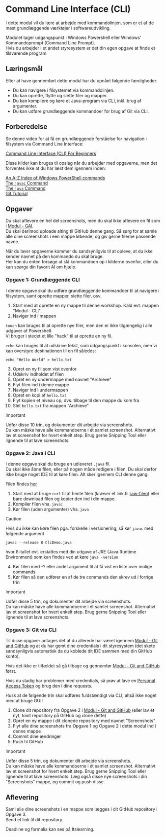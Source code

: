 # Command Line Interface (CLI)

I dette modul vil du lære at arbejde med kommandolinjen, som er et af de mest grundlæggende værktøjer i softwareudvikling.

Modulet tager udgangspunkt i Windows Powershell eller Windows' Kommandoprompt (Command Line Prompt).  
Hvis du arbejder i et andet styresystem er det din egen opgave at finde et tilsvarende program.

## Læringsmål
Efter at have gennemført dette modul har du opnået følgende færdigheder:

 - Du kan navigere i filsystemet via kommandolinjen.
 - Du kan oprette, flytte og slette filer og mapper.
 - Du kan kompilere og køre et Java-program via CLI, inkl. brug af argumenter.
 - Du kan udføre grundlæggende kommandoer for brug af Git via CLI.

## Forberedelse

Se denne video for at få en grundlæggende forståelse for navigation i filsystem via Command Line Interface:

[Command Line Interface (CLI) For Beginners](https://www.youtube.com/watch?v=mUXVBMhr7Xg)

Disse kilder kan bruges til opslag når du arbejder med opgaverne, men det forventes ikke at du har læst dem igennem inden:

[An A-Z Index of Windows PowerShell commands](https://ss64.com/ps/)  
[The `javac` Command](https://docs.oracle.com/en/java/javase/17/docs/specs/man/javac.html)  
[The `java` Command](https://docs.oracle.com/en/java/javase/19/docs/specs/man/java.html)  
[Git Tutorial](https://www.w3schools.com/git/default.asp)

## Opgaver

Du skal aflevere en hel del screenshots, men du skal ikke aflevere en fil som i [Modul - GAI](<../Generative AI (GAI)/README.md>).  
Du skal derimod uploade alting til GitHub denne gang. Så sørg for at samle alle dine screenshots i een mappe løbende, og giv gerne filerne passende navne.

Når du laver opgaverne kommer du sandsynligvis til at opleve, at du ikke kender navnet på den kommando du skal bruge.  
Her kan du enten forsøge at slå kommandoen op i kilderne ovenfor, eller du kan spørge din favorit AI om hjælp.

### Opgave 1: Grundlæggende CLI

I denne opgave skal du udføre grundlæggende kommandoer til at navigere i filsystem, samt oprette mapper, slette filer, osv.

1. Start med at oprette en ny mappe til denne workshop. Kald evt. mappen "Modul - CLI".
2. Naviger ind i mappen

`touch` kan bruges til at oprette nye filer, men den er ikke tilgængelig i alle udgaver af Powershell.  
Vi bruger i stedet et lille "hack" til at oprette en ny fil.  

`echo` kan bruges til at udskrive tekst, som udgangspunkt i konsolen, men vi kan overstyre destinationen til en fil således:

```cli
echo "Hello World" > hello.txt
```

3. Opret en ny fil som vist ovenfor
4. Udskriv indholdet af filen
5. Opret en ny undermappe med navnet "Archieve"
6. Flyt filen ind i denne mappe
7. Naviger ind i undermappen
8. Opret en kopi af `hello.txt`
9. Flyt kopien et niveau op, dvs. tilbage til den mappe du kom fra
10. Slet `hello.txt` fra mappen "Archieve"

> [!IMPORTANT]  
> Udfør disse 10 trin, og dokumenter dit arbejde via screenshots.  
> Du kan måske have alle kommandoerne i ét samlet screenshot.
> Alternativt lav et screenshot for hvert enkelt step.
> Brug gerne Snipping Tool eller lignende til at lave screenshots.

### Opgave 2: Java i CLI

I denne opgave skal du bruge en udleveret `.java` fil.  
Du skal ikke åbne filen, eller på nogen måde redigere i filen. Du skal derfor ikke bruge noget IDE til at køre filen. Alt sker igennem CLI denne gang.

Filen findes [her](CliDemo.java)

1. Start med at bruge `curl` til at hente filen (kræver et link til [raw-filen](https://github.com/MichaelViuff/WS1/raw/refs/heads/main/Command%20Line%20Interface%20(CLI)/CliDemo.java)) eller bare download filen og kopier den ind i din mappe.  
2. Kompiler filen vha. `javac`
3. Kør filen (uden argumenter) vha. `java`

> [!CAUTION]
> Hvis du ikke kan køre filen pga. forskelle i versionering, så kør `javac` med følgende argument
> ```cli
> javac --release 8 CliDemo.java
> ```
> hvor 8-tallet evt. erstattes med din udgave af JRE (Java Runtime Environment)
> som kan findes ved at køre `java -version`

4. Kør filen med -? eller andet argument til at få vist en liste over mulige commands
5. Kør filen så den udfører en af de tre commands den skrev ud i forrige trin

> [!IMPORTANT]  
> Udfør disse 5 trin, og dokumenter dit arbejde via screenshots.  
> Du kan måske have alle kommandoerne i ét samlet screenshot.
> Alternativt lav et screenshot for hvert enkelt step.
> Brug gerne Snipping Tool eller lignende til at lave screenshots.

### Opgave 3: Git via CLI

Til disse opgaver antages det at du allerede har været igennem [Modul - Git and GitHub](<../Git and GitHub/README.md>) og at du har gemt dine credentials i dit styresystem (det skete sandsynligvis automatisk da du koblede dit IDE sammen med din GitHub konto).

Hvis det ikke er tilfældet så gå tilbage og gennemfør [Modul - Git and GitHub](<../Git and GitHub/README.md>) først.

Hvis du stadig har problemer med credentials, så prøv at lave en [Personal Access Token](https://medium.com/@irfankaraman/how-to-create-a-personal-access-token-pat-for-your-github-account-d686a7890a33) og brug den i dine requests.

Husk at de følgende trin skal udføres fuldstændigt via CLI, altså ikke noget med at bruge GUI!

  1. Clone dit repository fra Opgave 2 i [Modul - Git and GitHub](<../Git and GitHub/README.md>) (eller lav et nyt, tomt repository på GitHub og clone dette)
  2. Opret en ny mappe i dit clonede repository med navnet "Screenshots"
  3. Flyt alle dine screenshots fra Opgave 1 og Opgave 2 i dette modul ind i denne mappe
  4. Commit dine ændringer
  5. Push til GitHub

> [!IMPORTANT]
> Udfør disse 5 trin, og dokumenter dit arbejde via screenshots.  
> Du kan måske have alle kommandoerne i ét samlet screenshot.
> Alternativt lav et screenshot for hvert enkelt step.
> Brug gerne Snipping Tool eller lignende til at lave screenshots.
> Læg også disse nye screenshots i din "Screenshots" mappe, og commit og push disse.

## Aflevering

Saml alle dine screenshots i en mappe som lægges i dit GitHub repository i Opgave 3.  
Send et link til dit repository.

Deadline og formalia kan ses på Itslearning.
